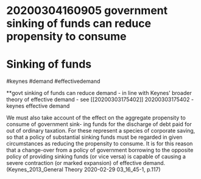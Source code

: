 20200304160905 government sinking of funds can reduce propensity to consume
========================================



# Sinking of funds

#keynes #demand #effectivedemand

**govt sinking of funds can reduce demand - in line with Keynes' broader theory of effective demand - see [[20200303175402]] 20200303175402 - keynes effective demand

We must also take account of the effect on the  aggregate propensity to consume of government sink-  ing funds for the discharge of debt paid for out of  ordinary taxation. For these represent a species of  corporate saving, so that a policy of substantial sinking  funds must be regarded in given circumstances as  reducing the propensity to consume. It is for this  reason that a change-over from a policy of government  borrowing to the opposite policy of providing sinking  funds (or vice versa) is capable of causing a severe  contraction (or marked expansion) of effective demand.
(Keynes_2013_General Theory 2020-02-29 03_16_45-1, p.117)